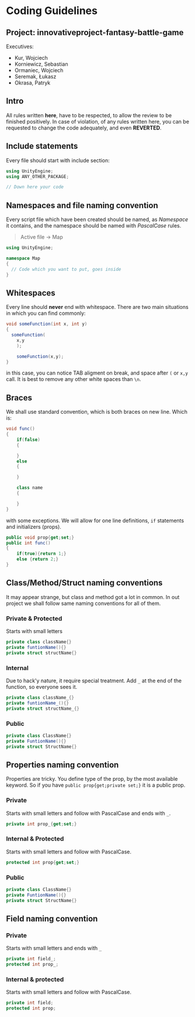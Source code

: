 # Coding Guidelines
## Project: innovativeproject-fantasy-battle-game
Executives:
* Kur, Wojciech
* Korniewicz, Sebastian
* Ormaniec, Wojciech
* Seremak, Łukasz
* Okrasa, Patryk

## Intro
All rules written **here**, have to be respected, to allow the review to be
finished positively. In case of violation, of any rules written here, you can
be requested to change the code adequately, and even **REVERTED**.

## Include statements
Every file should start with include section:

```C#
using UnityEngine;
using ANY_OTHER_PACKAGE;

// Down here your code
```

## Namespaces and file naming convention
Every script file which have been created should be named, as _Namespace_
it contains, and the namespace should be named with *PascalCase* rules.

>Active file -> Map

```C#
using UnityEngine;

namespace Map
{
  // Code which you want to put, goes inside
}
```

## Whitespaces

Every line should **never** end with whitespace. There are two main situations
in which you can find commonly:

```C#
void someFunction(int x, int y)
{
  someFunction(
    x,y
    );

    someFunction(x,y);
}
```

in this case, you can notice TAB aligment on break, and space after `(` or `x,y`
call. It is best to remove any other white spaces than `\n`.

## Braces
We shall use standard convention, which is both braces on new line. Which is:
```C#
void func()
{
	if(false)
	{

	}
	else
	{

	}

	class name
	{

	}
}
```

with some exceptions. We will allow for one line definitions, `if` statements
and initializers (props).

```C#
public void prop{get;set;}
public int func()
{
	if(true){return 1;}
	else {return 2;}
}
```

## Class/Method/Struct naming conventions

It may appear strange, but class and method got a lot in common. In out project
we shall follow same naming conventions for all of them.

### Private & Protected
Starts with small letters
```C#
private class className{}
private funtionName(){}
private struct structName{}
```

### Internal
Due to hack'y nature, it require special treatment. Add `_` at the end of the
function, so everyone sees it.
```C#
private class className_{}
private funtionName_(){}
private struct structName_{}
```

### Public

```C#
private class ClassName{}
private FuntionName(){}
private struct StructName{}
```

## Properties naming convention
Properties are tricky. You define type of the prop, by the most available
keyword. So if you have `public prop{get;private set;}` it is a public prop.
### Private
Starts with small letters and follow with PascalCase and ends with `_`.
```C#
private int prop_{get;set;}
```

### Internal & Protected
Starts with small letters and follow with PascalCase.
```C#
protected int prop{get;set;}
```

### Public

```C#
private class ClassName{}
private FuntionName(){}
private struct StructName{}
```

## Field naming convention

### Private
Starts with small letters and ends with `_`
```C#
private int field_;
protected int prop_;
```

### Internal & protected
Starts with small letters and follow with PascalCase.
```C#
private int field;
protected int prop;
```
